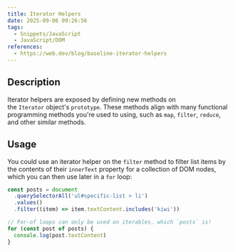 ```yaml
---
title: Iterator Helpers
date: 2025-09-06 09:26:56
tags:
  - Snippets/JavaScript
  - JavaScript/DOM
references:
  - https://web.dev/blog/baseline-iterator-helpers
---
```


## Description

Iterator helpers are exposed by defining new methods on the `Iterator` object's `prototype`. These methods align with many functional programming methods you're used to using, such as `map`, `filter`, `reduce`, and other similar methods.

## Usage

You could use an iterator helper on the `filter` method to filter list items by the contents of their `innerText` property for a collection of DOM nodes, which you can then use later in a `for` loop:

```javascript
const posts = document
  .querySelectorAll('ul#specific-list > li')
  .values()
  .filter((item) => item.textContent.includes('kiwi'))

// For-of loops can only be used on iterables, which `posts` is!
for (const post of posts) {
  console.log(post.textContent)
}
```
